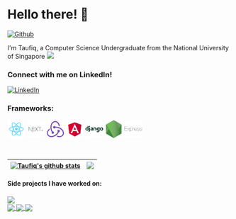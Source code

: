 # Hello there! 👋

[![Github](https://img.shields.io/github/followers/tau-bar?label=Follow&style=social)](https://github.com/tau-bar)

I'm Taufiq, a Computer Science Undergraduate from the National University of Singapore <img src="https://img.icons8.com/color/96/000000/singapore-circular.png" width="20px"/>

<h3>Connect with me on LinkedIn! </h3>
<a href="https://www.linkedin.com/in/taubar/"><img alt="LinkedIn" src="https://img.shields.io/badge/linkedin-%230077B5.svg?&style=for-the-badge&logo=linkedin&logoColor=white" /></a> 

### Frameworks:
<code><img height="40" alt="react" src="https://raw.githubusercontent.com/github/explore/80688e429a7d4ef2fca1e82350fe8e3517d3494d/topics/react/react.png"></code>
<code><img height="40" alt="nextjs" src="https://raw.githubusercontent.com/github/explore/28b02bbc9ad9f7a503c43775aebeb515dc2da5fc/topics/nextjs/nextjs.png"></code>
<code><img height="40" alt="redux" src="https://raw.githubusercontent.com/github/explore/80688e429a7d4ef2fca1e82350fe8e3517d3494d/topics/redux/redux.png"></code>
<code><img height="40" alt="angular" src="https://raw.githubusercontent.com/github/explore/80688e429a7d4ef2fca1e82350fe8e3517d3494d/topics/angular/angular.png"></code>
<code><img height="40" alt="django" src="https://raw.githubusercontent.com/github/explore/80688e429a7d4ef2fca1e82350fe8e3517d3494d/topics/django/django.png"></code>
<code><img height="40" alt="nodejs" src="https://raw.githubusercontent.com/github/explore/80688e429a7d4ef2fca1e82350fe8e3517d3494d/topics/nodejs/nodejs.png"></code>
<code><img height="40" alt="express" src="https://raw.githubusercontent.com/github/explore/80688e429a7d4ef2fca1e82350fe8e3517d3494d/topics/express/express.png"></code>



<br/>

| <a href="https://github.com/anuraghazra/github-readme-stats"><img align="center" src="https://github-readme-stats.vercel.app/api?username=tau-bar&count_private=true&show_icons=true&include_all_commits=true&theme=tokyonight&hide_border=true" alt="Taufiq's github stats" /></a> | <a href="https://github.com/anuraghazra/github-readme-stats"><img align="center" src="https://github-readme-stats.vercel.app/api/top-langs/?username=tau-bar&count_private=true&layout=compact&theme=tokyonight&hide_border=true" /></a> |
| ------------- | ------------- |

#### Side projects I have worked on:

<a href="https://github.com/MarcusTXK/Swappee">
  <img align="center" src="https://github-readme-stats.vercel.app/api/pin/?username=MarcusTXK&repo=swappee&theme=tokyonight" />
</a>
<br/>
<a href="https://github.com/tau-bar/drawtoday-frontend">
  <img align="center" src="https://github-readme-stats.vercel.app/api/pin/?username=tau-bar&repo=drawtoday-frontend&theme=tokyonight" />
</a>
<a href="https://github.com/tau-bar/drawtoday-express-server">
  <img align="center" src="https://github-readme-stats.vercel.app/api/pin/?username=tau-bar&repo=drawtoday-express-server&theme=tokyonight" />
</a>
<a href="https://github.com/tau-bar/taizuyahira-escape-room">
  <img align="center" src="https://github-readme-stats.vercel.app/api/pin/?username=tau-bar&repo=taizuyahira-escape-room&theme=tokyonight" />
</a>

